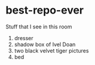 # best-repo-ever
Stuff that I see in this room
1. dresser
2. shadow box of Ivel Doan
3. two black velvet tiger pictures
4. bed